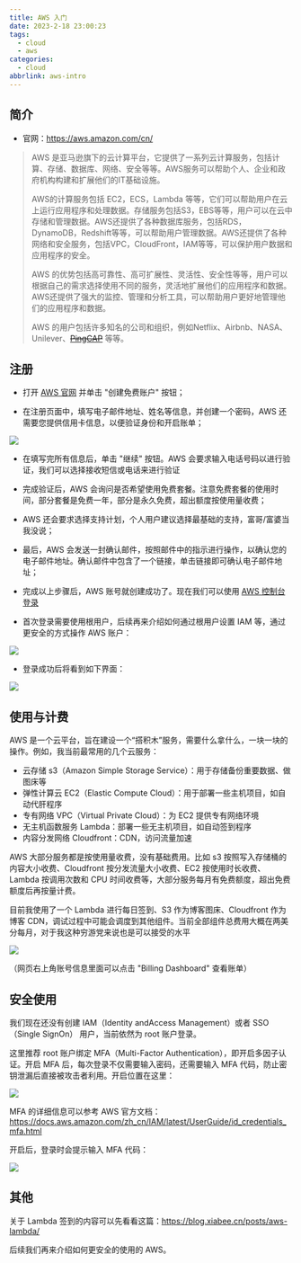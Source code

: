 ```yaml
---
title: AWS 入门
date: 2023-2-18 23:00:23
tags:
  - cloud
  - aws
categories:
  - cloud
abbrlink: aws-intro
---
```




## 简介

* 官网：https://aws.amazon.com/cn/

> AWS 是亚马逊旗下的云计算平台，它提供了一系列云计算服务，包括计算、存储、数据库、网络、安全等等。AWS服务可以帮助个人、企业和政府机构构建和扩展他们的IT基础设施。
>
> AWS的计算服务包括 EC2，ECS，Lambda 等等，它们可以帮助用户在云上运行应用程序和处理数据。存储服务包括S3，EBS等等，用户可以在云中存储和管理数据。AWS还提供了各种数据库服务，包括RDS，DynamoDB，Redshift等等，可以帮助用户管理数据。AWS还提供了各种网络和安全服务，包括VPC，CloudFront，IAM等等，可以保护用户数据和应用程序的安全。
>
> AWS 的优势包括高可靠性、高可扩展性、灵活性、安全性等等，用户可以根据自己的需求选择使用不同的服务，灵活地扩展他们的应用程序和数据。AWS还提供了强大的监控、管理和分析工具，可以帮助用户更好地管理他们的应用程序和数据。
>
> AWS 的用户包括许多知名的公司和组织，例如Netflix、Airbnb、NASA、Unilever、[~~PingCAP~~](https://pingcap.com) 等等。



## 注册

* 打开 [AWS 官网](https://aws.amazon.com/) 并单击 "创建免费账户" 按钮；

* 在注册页面中，填写电子邮件地址、姓名等信息，并创建一个密码，AWS 还需要您提供信用卡信息，以便验证身份和开启账单；

![](https://s3.xiabee.cn/pic/2023/02/f04806d848e98acb56c02c9617cf21656816dad41c2a1a2b47af81096ed0f07e.png)

* 在填写完所有信息后，单击 "继续" 按钮。AWS 会要求输入电话号码以进行验证，我们可以选择接收短信或电话来进行验证

* 完成验证后，AWS 会询问是否希望使用免费套餐。注意免费套餐的使用时间，部分套餐是免费一年，部分是永久免费，超出额度按使用量收费；

* AWS 还会要求选择支持计划，个人用户建议选择最基础的支持，富哥/富婆当我没说；

* 最后，AWS 会发送一封确认邮件，按照邮件中的指示进行操作，以确认您的电子邮件地址。确认邮件中包含了一个链接，单击链接即可确认电子邮件地址；

* 完成以上步骤后，AWS 账号就创建成功了。现在我们可以使用 [AWS 控制台登录](https://console.aws.amazon.com/console/home)
* 首次登录需要使用根用户，后续再来介绍如何通过根用户设置 IAM 等，通过更安全的方式操作 AWS 账户：

![](https://s3.xiabee.cn/pic/2023/02/b9121be884fb7cc31f738b5b8bd8bc3df945a19d3024f892e0584ec615151bbe.png)

* 登录成功后将看到如下界面：

![](https://s3.xiabee.cn/pic/2023/02/f6b188ad7c289c79afea8efbe70bd3c8e4405d92a2a9d9cce2cde5597447d587.png)



## 使用与计费

AWS 是一个云平台，旨在建设一个“搭积木”服务，需要什么拿什么，一块一块的操作。例如，我当前最常用的几个云服务：

* 云存储 s3（Amazon Simple Storage Service）：用于存储备份重要数据、做图床等
* 弹性计算云 EC2（Elastic Compute Cloud）：用于部署一些主机项目，如自动代肝程序
* 专有网络 VPC（Virtual Private Cloud）：为 EC2 提供专有网络环境
* 无主机函数服务 Lambda：部署一些无主机项目，如自动签到程序
* 内容分发网络 Cloudfront：CDN，访问流量加速

AWS 大部分服务都是按使用量收费，没有基础费用。比如 s3 按照写入存储桶的内容大小收费、Cloudfront 按分发流量大小收费、EC2 按使用时长收费、Lambda 按调用次数和 CPU 时间收费等，大部分服务每月有免费额度，超出免费额度后再按量计费。



目前我使用了一个 Lambda 进行每日签到、S3 作为博客图床、Cloudfront 作为博客 CDN，调试过程中可能会调度到其他组件。当前全部组件总费用大概在两美分每月，对于我这种穷游党来说也是可以接受的水平

![](https://s3.xiabee.cn/pic/2023/02/357c5b1b7d0848745c4b6b84be986defc2e44b5e45be95395cd048d810328443.png)

（网页右上角账号信息里面可以点击 "Billing Dashboard" 查看账单）



## 安全使用

我们现在还没有创建 IAM（Identity andAccess Management）或者 SSO（Single SignOn） 用户，当前依然为 root 账户登录。

这里推荐 root 账户绑定 MFA（Multi-Factor Authentication），即开启多因子认证。开启 MFA 后，每次登录不仅需要输入密码，还需要输入 MFA  代码，防止密钥泄漏后直接被攻击者利用。开启位置在这里：

![](https://s3.xiabee.cn/pic/2023/02/e3d0b64c08edd04d7ab20fc3bd22e3d57250badbd20ee6531bb420999f1a7e15.png)



MFA 的详细信息可以参考 AWS 官方文档：https://docs.aws.amazon.com/zh_cn/IAM/latest/UserGuide/id_credentials_mfa.html

开启后，登录时会提示输入 MFA 代码：

![](https://s3.xiabee.cn/pic/2023/02/151caac3f2f05e6527df80f24babfb0a30c68c55bab9ee0e5072d52a3f249b75.png)



## 其他

关于 Lambda 签到的内容可以先看看这篇：https://blog.xiabee.cn/posts/aws-lambda/

后续我们再来介绍如何更安全的使用的 AWS。
